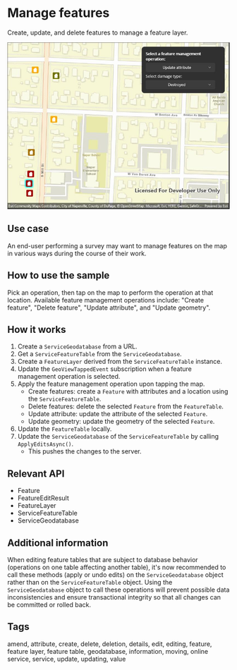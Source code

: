 # Manage features

Create, update, and delete features to manage a feature layer.

![Image of manage features](managefeatures.jpg)

## Use case

An end-user performing a survey may want to manage features on the map in various ways during the course of their work.

## How to use the sample

Pick an operation, then tap on the map to perform the operation at that location. Available feature management operations include: "Create feature", "Delete feature", "Update attribute", and "Update geometry".

## How it works

1. Create a `ServiceGeodatabase` from a URL.
2. Get a `ServiceFeatureTable` from the `ServiceGeodatabase`.
3. Create a `FeatureLayer` derived from the `ServiceFeatureTable` instance.
4. Update the `GeoViewTappedEvent` subscription when a feature management operation is selected.
5. Apply the feature management operation upon tapping the map.
    * Create features: create a `Feature` with attributes and a location using the `ServiceFeatureTable`.
    * Delete features: delete the selected `Feature` from the `FeatureTable`.
    * Update attribute: update the attribute of the selected `Feature`.
    * Update geometry: update the geometry of the selected `Feature`.
6. Update the `FeatureTable` locally.
7. Update the `ServiceGeodatabase` of the `ServiceFeatureTable` by calling `ApplyEditsAsync()`.
    * This pushes the changes to the server.

## Relevant API

* Feature
* FeatureEditResult
* FeatureLayer
* ServiceFeatureTable
* ServiceGeodatabase

## Additional information

When editing feature tables that are subject to database behavior (operations on one table affecting another table), it's now recommended to call these methods (apply or undo edits) on the `ServiceGeodatabase` object rather than on the `ServiceFeatureTable` object. Using the `ServiceGeodatabase` object to call these operations will prevent possible data inconsistencies and ensure transactional integrity so that all changes can be committed or rolled back.

## Tags

amend, attribute, create, delete, deletion, details, edit, editing, feature, feature layer, feature table, geodatabase, information, moving, online service, service, update, updating, value
